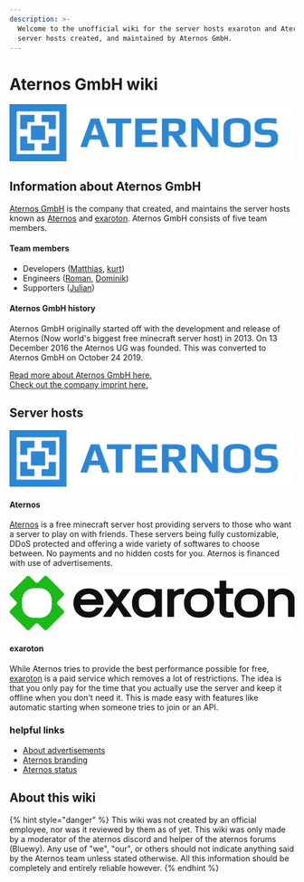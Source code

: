 ```yaml
---
description: >-
  Welcome to the unofficial wiki for the server hosts exaroton and Aternos. Two
  server hosts created, and maintained by Aternos GmbH.
---
```


# Aternos GmbH wiki

![](.gitbook/assets/logotype-blue.png)

## Information about Aternos GmbH

[Aternos GmbH](https://aternos.gmbh/) is the company that created, and maintains the server hosts known as [Aternos](https://aternos.org/) and [exaroton](https://exaroton.com/). Aternos GmbH consists of five team members.

#### Team members

* Developers \([Matthias](https://twitter.com/matternos), [kurt](https://twitter.com/Kurt_Thiemann)\)
* Engineers \([Roman](https://twitter.com/aft2d), [Dominik](https://twitter.com/Drachionix)\)
* Supporters \([Julian](https://twitter.com/Mc88Donalds)\)

#### Aternos GmbH history

Aternos GmbH originally started off with the development and release of Aternos \(Now world's biggest free minecraft server host\) in 2013. On 13 December 2016 the Aternos UG was founded. This was converted to Aternos GmbH on October 24 2019. 

[Read more about Aternos GmbH here.](https://aternos.gmbh/)  
[Check out the company imprint here.](https://aternos.gmbh/en/imprint)

## Server hosts

![](.gitbook/assets/logotype-blue.png)

#### Aternos

[Aternos](https://aternos.org/) is a free minecraft server host providing servers to those who want a server to play on with friends. These servers being fully customizable, DDoS protected and offering a wide variety of softwares to choose between. No payments and no hidden costs for you. Aternos is financed with use of advertisements.

![](.gitbook/assets/exaroton_logo_horizontal_color_rgb.png)

#### exaroton

While Aternos tries to provide the best performance possible for free, [exaroton](https://exaroton.com/) is a paid service which removes a lot of restrictions. The idea is that you only pay for the time that you actually use the server and keep it offline when you don't need it. This is made easy with features like automatic starting when someone tries to join or an API.

### helpful links

* [About advertisements](https://aternos.gmbh/en/advertise)
* [Aternos branding](https://aternos.gmbh/en/branding)
* [Aternos status](https://twitter.com/AternosStatus)

## About this wiki

{% hint style="danger" %}
This wiki was not created by an official employee, nor was it reviewed by them as of yet. This wiki was only made by a moderator of the aternos discord and helper of the aternos forums \(Bluewy\). Any use of "we", "our", or others should not indicate anything said by the Aternos team unless stated otherwise. All this information should be completely and entirely reliable however.
{% endhint %}



